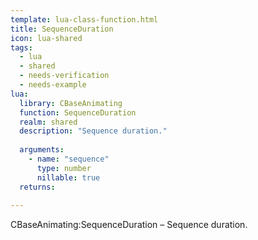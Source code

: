 ```yaml
---
template: lua-class-function.html
title: SequenceDuration
icon: lua-shared
tags:
  - lua
  - shared
  - needs-verification
  - needs-example
lua:
  library: CBaseAnimating
  function: SequenceDuration
  realm: shared
  description: "Sequence duration."
  
  arguments:
    - name: "sequence"
      type: number
      nillable: true
  returns:
    
---
```


<div class="lua__search__keywords">
CBaseAnimating:SequenceDuration &#x2013; Sequence duration.
</div>
